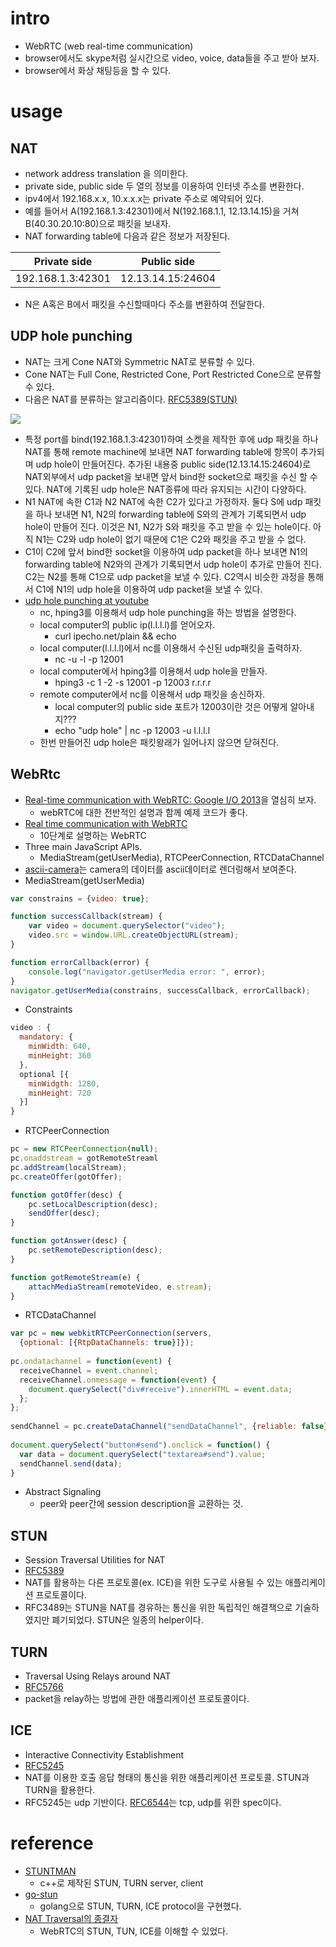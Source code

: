 # intro

- WebRTC (web real-time communication)
- browser에서도 skype처럼 실시간으로 video, voice, data들을 주고 받아 보자.
- browser에서 화상 채팅등을 할 수 있다.

# usage

## NAT

- network address translation 을 의미한다.
- private side, public side 두 열의 정보를 이용하여 인터넷 주소를 변환한다.
- ipv4에서 192.168.x.x, 10.x.x.x는 private 주소로 예약되어 있다.
- 예를 들어서 A(192.168.1.3:42301)에서 N(192.168.1.1, 12.13.14.15)을 거쳐
  B(40.30.20.10:80)으로 패킷을 보내자.
- NAT forwarding table에 다음과 같은 정보가 저장된다.

| Private side  | Public side |
|:---:|:--:|
| 192.168.1.3:42301 | 12.13.14.15:24604 |

- N은 A혹은 B에서 패킷을 수신할때마다 주소를 변환하여 전달한다.

## UDP hole punching

- NAT는 크게 Cone NAT와 Symmetric NAT로 분류할 수 있다.
- Cone NAT는 Full Cone, Restricted Cone, Port Restricted Cone으로
  분류할 수 있다.
- 다음은 NAT를 분류하는 알고리즘이다. [RFC5389(STUN)](https://en.wikipedia.org/wiki/STUN)

![](https://en.wikipedia.org/wiki/STUN#/media/File:STUN_Algorithm3.svg)

- 특정 port를 bind(192.168.1.3:42301)하여 소켓을 제작한 후에 udp
  패킷을 하나 NAT를 통해 remote machine에 보내면 NAT forwarding
  table에 항목이 추가되며 udp hole이 만들어진다. 추가된 내용중 public
  side(12.13.14.15:24604)로 NAT외부에서 udp packet을 보내면 앞서
  bind한 socket으로 패킷을 수신 할 수 있다. NAT에 기록된 udp hole은
  NAT종류에 따라 유지되는 시간이 다양하다.
- N1 NAT에 속한 C1과 N2 NAT에 속한 C2가 있다고 가정하자. 둘다 S에 udp
  패킷을 하나 보내면 N1, N2의 forwarding table에 S와의 관계가
  기록되면서 udp hole이 만들어 진다.  이것은 N1, N2가 S와 패킷을 주고
  받을 수 있는 hole이다. 아직 N1는 C2와 udp hole이 없기 때문에 C1은
  C2와 패킷을 주고 받을 수 없다.
- C1이 C2에 앞서 bind한 socket을 이용하여 udp packet을 하나 보내면
  N1의 forwarding table에 N2와의 관계가 기록되면서 udp hole이 추가로
  만들어 진다. C2는 N2를 통해 C1으로 udp packet을 보낼 수 있다.
  C2역시 비슷한 과정을 통해서 C1에 N1의 udp hole을 이용하여 udp
  packet을 보낼 수 있다.
- [udp hole punching at youtube](https://www.youtube.com/watch?v=s_-UCmuiYW8)
  - nc, hping3를 이용해서 udp hole punching을 하는 방법을 설명한다.
  - local computer의 public ip(l.l.l.l)를 얻어오자.
    - curl ipecho.net/plain && echo
  - local computer(l.l.l.l)에서 nc를 이용해서 수신된 udp패킷을 출력하자.
    - nc -u -l -p 12001
  - local computer에서 hping3를 이용해서 udp hole을 만들자.
    - hping3 -c 1 -2 -s 12001 -p 12003 r.r.r.r
  - remote computer에서 nc를 이용해서 udp 패킷을 송신하자.
    - local computer의 public side 포트가 12003이란 것은 어떻게 알아내지???
    - echo "udp hole" | nc -p 12003 -u l.l.l.l
  - 한번 만들어진 udp hole은 패킷왕래가 일어나지 않으면 닫혀진다.

## WebRtc

- [Real-time communication with WebRTC: Google I/O 2013](https://www.youtube.com/watch?v=p2HzZkd2A40)을 열심히 보자.
  - webRTC에 대한 전반적인 설명과 함께 예제 코드가 좋다.
- [Real time communication with WebRTC](https://codelabs.developers.google.com/codelabs/webrtc-web/#0)
  - 10단계로 설명하는 WebRTC
- Three main JavaScript APIs.
  - MediaStream(getUserMedia), RTCPeerConnection, RTCDataChannel
- [ascii-camera](https://idevelop.ro/ascii-camera/)는 camera의 데이터를 ascii데이터로 렌더링해서 보여준다.
- MediaStream(getUserMedia)

```javascript
var constrains = {video: true};

function successCallback(stream) {
    var video = document.querySelector("video");
    video.src = window.URL.createObjectURL(stream);
}

function errorCallback(error) {
    console.log("navigator.getUserMedia error: ", error);
}
navigator.getUserMedia(constrains, successCallback, errorCallback);
```

- Constraints

```javascript
video : {
  mandatory: {
    minWidth: 640,
    minHeight: 360
  },
  optional [{
    minWidgth: 1280,
    minHeight: 720
  }]
}
```

- RTCPeerConnection

```javascript
pc = new RTCPeerConnection(null);
pc.onaddstream = gotRemoteStreaml
pc.addStream(localStream);
pc.createOffer(gotOffer);

function gotOffer(desc) {
    pc.setLocalDescription(desc);
    sendOffer(desc);
}

function gotAnswer(desc) {
    pc.setRemoteDescription(desc);
}

function gotRemoteStream(e) {
    attachMediaStream(remoteVideo, e.stream);
}
```

- RTCDataChannel

```javascript
var pc = new webkitRTCPeerConnection(servers,
  {optional: [{RtpDataChannels: true}]});
  
pc.ondatachannel = function(event) {
  receiveChannel = event.channel;
  receiveChannel.onmessage = function(event) {
    document.querySelect("div#receive").innerHTML = event.data;
  };
};
  
sendChannel = pc.createDataChannel("sendDataChannel", {reliable: false});
  
document.querySelect("button#send").onclick = function() {
  var data = document.querySelect("textarea#send").value;
  sendChannel.send(data);
}
```

- Abstract Signaling
  - peer와 peer간에 session description을 교환하는 것. 

## STUN

- Session Traversal Utilities for NAT
- [RFC5389](https://tools.ietf.org/html/rfc5389)
- NAT를 활용하는 다른 프로토콜(ex. ICE)을 위한 도구로 사용될 수 있는 애플리케이션 프로토콜이다.
- RFC3489는 STUN을 NAT를 경유하는 통신을 위한 독립적인 해결책으로 기술하였지만
  폐기되었다. STUN은 일종의 helper이다.

## TURN

- Traversal Using Relays around NAT
- [RFC5766](https://tools.ietf.org/html/rfc5766)
- packet을 relay하는 방법에 관한 애플리케이션 프로토콜이다.

## ICE

- Interactive Connectivity Establishment 
- [RFC5245](https://tools.ietf.org/html/rfc5245)
- NAT를 이용한 호출 응답 형태의 통신을 위한 애플리케이션
  프로토콜. STUN과 TURN을 활용한다.
- RFC5245는 udp 기반이다. [RFC6544](https://tools.ietf.org/html/rfc6544)는 tcp,
  udp를 위한 spec이다.

# reference

- [STUNTMAN](http://www.stunprotocol.org/)
  - c++로 제작된 STUN, TURN server, client
- [go-stun](https://github.com/pixelbender/go-stun)
  - golang으로 STUN, TURN, ICE protocol을 구현했다.
- [NAT Traversal의 종결자](http://www.nexpert.net/424)
  - WebRTC의 STUN, TUN, ICE를 이해할 수 있었다.

